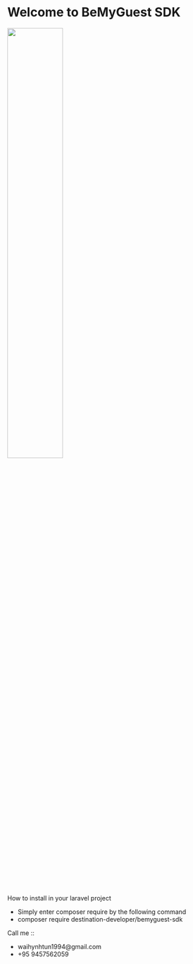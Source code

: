 
  <h1>Welcome to BeMyGuest SDK </h1>  
<img src="https://images.pexels.com/photos/556416/pexels-photo-556416.jpeg" width="50%">
<p>How to install in your laravel project </p>
<ul>
  <li>Simply enter composer require by the following command</li>
  <li>composer require destination-developer/bemyguest-sdk</li>
 </ul>
<p>Call me ::
  <ul>
    <li>waihynhtun1994@gmail.com</li>
    <li>+95 9457562059 </li>
   </ul>
